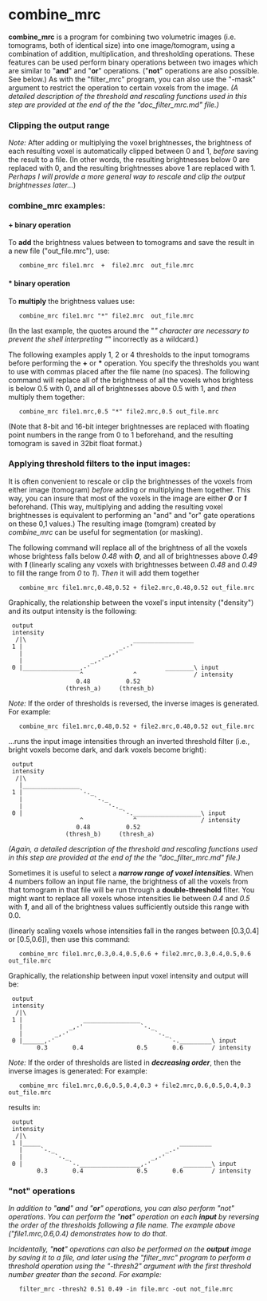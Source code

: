 
combine_mrc
===========
**combine_mrc** is a program for combining two volumetric images (i.e. tomograms, both of identical size) into one image/tomogram, using a combination of addition, multiplication, and thresholding operations.  These features can be used perform binary operations between two images which are similar to "**and**" and "**or**" operations.  ("**not**" operations are also possible.  See below.) As with the "filter_mrc" program, you can also use the "-mask" argument to restrict the operation to certain voxels from the image.
*(A detailed description of the threshold and rescaling functions used in this step are provided at the end of the the "doc_filter_mrc.md" file.)*

### Clipping the output range
*Note:*  After adding or multiplying the voxel brightnesses, the brightness of each resulting voxel is automatically clipped between 0 and 1, *before* saving the result to a file.
(In other words, the resulting brightnesses below 0 are replaced with 0, and the resulting brightnesses above 1 are replaced with 1.
*Perhaps I will provide a more general way to rescale and clip the output brightnesses later...*)


### combine_mrc examples:

#### + binary operation
To **add** the brightness values between to tomograms and save the result in a new file ("out_file.mrc"), use:
```
   combine_mrc file1.mrc  +  file2.mrc  out_file.mrc
```
#### * binary operation
To **multiply** the brightness values use:
```
   combine_mrc file1.mrc "*" file2.mrc  out_file.mrc
```
(In the last example, the quotes around the "*" character are necessary to prevent the shell interpreting "*" incorrectly as a wildcard.)

The following examples apply 1, 2 or 4 thresholds to the input tomograms before performing the **+** or **\*** operation.  You specify the thresholds you want to use with commas placed after the file name (no spaces).  The following command will replace all of the brightness of all the voxels whos brightess is below 0.5 with 0, and all of brightnesses above 0.5 with 1, and *then* multiply them together:
```
   combine_mrc file1.mrc,0.5 "*" file2.mrc,0.5 out_file.mrc
```
(Note that 8-bit and 16-bit integer brightnesses are replaced with floating point numbers in the range from 0 to 1 beforehand, and the resulting tomogram is saved in 32bit float format.)


### Applying threshold filters to the input images:

It is often convenient to rescale or clip the brightnesses of the voxels from either image (tomogram) *before* adding or multiplying them together.  This way, you can insure that most of the voxels in the image are either ***0*** or ***1*** beforehand.  (This way, multiplying and adding the resulting voxel brightnesses is equivalent to performing an "and" and "or" gate operations on these 0,1 values.)  The resulting image (tomgram) created by *combine_mrc* can be useful for segmentation (or masking).

The following command will replace all of the brightness of all the voxels whose brightess falls below *0.48* with ***0***, and all of brightnesses above *0.49* with ***1*** (linearly scaling any voxels with brightnesses between *0.48* and *0.49* to fill the range from *0* to *1*).  *Then* it will add them together
```
   combine_mrc file1.mrc,0.48,0.52 + file2.mrc,0.48,0.52 out_file.mrc
```
Graphically, the relationship between the voxel's input intensity ("density")
and its output intensity is the following:
```
 output
 intensity
  /|\                              _________________
 1 |                           _.-'                 
   |                       _,-'                 
   |                   _,-'            
 0 |________________,-'                     ________\ input
                    ^              ^                / intensity
                   0.48          0.52
                (thresh_a)     (thresh_b)
```
*Note:* If the order of thresholds is reversed, the inverse images is generated.
For example:
```
   combine_mrc file1.mrc,0.48,0.52 + file2.mrc,0.48,0.52 out_file.mrc
```
...runs the input image intensities through an inverted threshold filter
(i.e., bright voxels become dark, and dark voxels become bright):
```
 output
 intensity
  /|\
   |________________
 1 |                `-._
   |                    `-._
   |                        '-._            
 0 |                            `-.___________________\ input
                    ^              ^                  / intensity
                   0.48          0.52
                (thresh_b)     (thresh_a)
```
*(Again, a detailed description of the threshold and rescaling functions used in this step are provided at the end of the the "doc_filter_mrc.md" file.)*



Sometimes it is useful to select a ***narrow range of voxel intensities***.
When 4 numbers follow an input file name, the brightness of all the voxels from that tomogram in that file will be run through a **double-threshold** filter.
You might want to replace all voxels whose intensities lie between *0.4* and *0.5* with ***1***, and all of the brightness values sufficiently outside this range with 0.0.

(linearly scaling voxels whose intensities fall in the ranges between [0.3,0.4] or [0.5,0.6]), then use this command:
```
   combine_mrc file1.mrc,0.3,0.4,0.5,0.6 + file2.mrc,0.3,0.4,0.5,0.6 out_file.mrc
```
Graphically, the relationship between input voxel intensity and output will be:
```
 output
 intensity
  /|\
 1 |                 ________________                
   |             _,-'                `-._
   |         _,-'                        `-._
 0 |______,-'                                `-._________\ input
        0.3       0.4               0.5       0.6        / intensity
```

*Note:* If the order of thresholds are listed in ***decreasing order***, then the inverse images is generated:
For example:
```
   combine_mrc file1.mrc,0.6,0.5,0.4,0.3 + file2.mrc,0.6,0.5,0.4,0.3 out_file.mrc
```
results in:
```
 output
 intensity
  /|\                                                   
 1 |_____                                       _________
   |     `-._                               _.-'       
   |         `-._                       _,-'             
 0 |             `-._________________,-'         ________\ input
        0.3       0.4               0.5       0.6        / intensity
```

### "not" operations
*In addition to "**and**" and "**or**" operations, you can also perform "not" operations.  You can perform the "**not**" operation on each **input** by reversing the order of the thresholds following a file name.  The example above ("file1.mrc,0.6,0.4) demonstrates how to do that.*


*Incidentally, "**not**" operations can also be performed on the **output** image by saving it to a file, and later using the "filter_mrc" program
to perform a threshold operation using the "-thresh2" argument
with the first threshold number greater than the second.  For example:*
```
   filter_mrc -thresh2 0.51 0.49 -in file.mrc -out not_file.mrc
```
